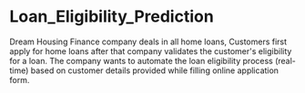 # Loan_Eligibility_Prediction
Dream Housing Finance company deals in all home loans, Customers first apply for home loans after that company validates the customer's eligibility for a loan. The company wants to automate the loan eligibility process (real-time) based on customer details provided while filling online application form. 
